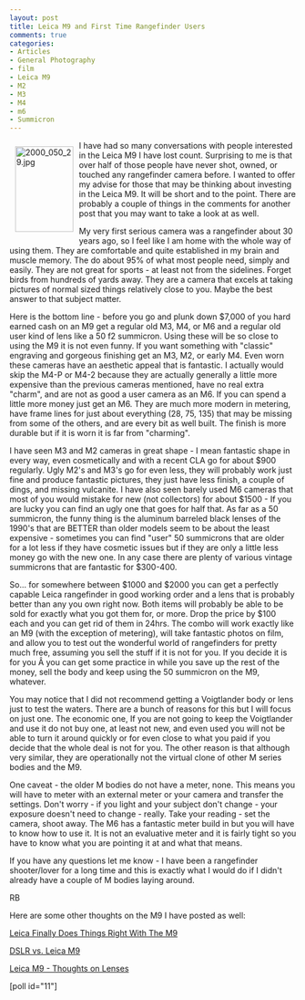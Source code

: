```yaml
---
layout: post
title: Leica M9 and First Time Rangefinder Users
comments: true
categories:
- Articles
- General Photography
- film
- Leica M9
- M2
- M3
- M4
- m6
- Summicron
---
```

<a rel="lightbox" href="/wp-content/uploads/2009/09/2000_050_29.jpg"><img title="2000_050_29.jpg" src="/wp-content/uploads/2009/09/.thumbs/.2000_050_29.jpg" border="0" alt="2000_050_29.jpg" hspace="10" vspace="10" width="102" height="150" align="left" /></a>I have had so many conversations with people interested in the Leica M9 I have lost count. Surprising to me is that over half of those people have never shot, owned, or touched any rangefinder camera before. I wanted to offer my advise for those that may be thinking about investing in the Leica M9. It will be short and to the point. There are probably a couple of things in the comments for another post that you may want to take a look at as well.

My very first serious camera was a rangefinder about 30 years ago, so I feel like I am home with the whole way of using them. They are comfortable and quite established in my brain and muscle memory. The do about 95% of what most people need, simply and easily. They are not great for sports - at least not from the sidelines. Forget birds from hundreds of yards away. They are a camera that excels at taking pictures of normal sized things relatively close to you. Maybe the best answer to that subject matter.

Here is the bottom line - before you go and plunk down $7,000 of you hard earned cash on an M9 get a regular old M3, M4, or M6 and a regular old user kind of lens like a 50 f2 summicron. Using these will be so close to using the M9 it is not even funny. If you want something with "classic" engraving and gorgeous finishing get an M3, M2, or early M4. Even worn these cameras have an aesthetic appeal that is fantastic. I actually would skip the M4-P or M4-2 because they are actually generally a little more expensive than the previous cameras mentioned, have no real extra "charm", and are not as good a user camera as an M6. If you can spend a little more money just get an M6. They are much more modern in metering, have frame lines for just about everything (28, 75, 135) that may be missing from some of the others, and are every bit as well built. The finish is more durable but if it is worn it is far from "charming".

I have seen M3 and M2 cameras in great shape - I mean fantastic shape in every way, even cosmetically and with a recent CLA go for about $900 regularly. Ugly M2's and M3's go for even less, they will probably work just fine and produce fantastic pictures, they just have less finish, a couple of dings, and missing vulcanite. I have also seen barely used M6 cameras that most of you would mistake for new (not collectors) for about $1500 - If you are lucky you can find an ugly one that goes for half that. As far as a 50 summicron, the funny thing is the aluminum barreled black lenses of the 1990's that are BETTER than older models seem to be about the least expensive - sometimes you can find "user" 50 summicrons that are older for a lot less if they have cosmetic issues but if they are only a little less money go with the new one. In any case there are plenty of various vintage summicrons that are fantastic for $300-400.

So... for somewhere between $1000 and $2000 you can get a perfectly capable Leica rangefinder in good working order and a lens that is probably better than any you own right now. Both items will probably be able to be sold for exactly what you got them for, or more. Drop the price by $100 each and you can get rid of them in 24hrs. The combo will work exactly like an M9 (with the exception of metering), will take fantastic photos on film, and allow you to test out the wonderful world of rangefinders for pretty much free, assuming you sell the stuff if it is not for you. If you decide it is for you Â you can get some practice in while you save up the rest of the money, sell the body and keep using the 50 summicron on the M9, whatever.

You may notice that I did not recommend getting a Voigtlander body or lens just to test the waters. There are a bunch of reasons for this but I will focus on just one. The economic one, If you are not going to keep the Voigtlander and use it do not buy one, at least not new, and even used you will not be able to turn it around quickly or for even close to what you paid if you decide that the whole deal is not for you. The other reason is that although very similar, they are operationally not the virtual clone of other M series bodies and the M9.

One caveat - the older M bodies do not have a meter, none. This means you will have to meter with an external meter or your camera and transfer the settings. Don't worry - if you light and your subject don't change - your exposure doesn't need to change - really. Take your reading - set the camera, shoot away. The M6 has a fantastic meter build in but you will have to know how to use it. It is not an evaluative meter and it is fairly tight so you have to know what you are pointing it at and what that means.

If you have any questions let me know - I have been a rangefinder shooter/lover for a long time and this is exactly what I would do if I didn't already have a couple of M bodies laying around.

RB

Here are some other thoughts on the M9 I have posted as well:

<a href="http://photo.rwboyer.com/2009/09/16/leica-finally-does-digital-right/">Leica Finally Does Things Right With The M9</a>

<a href="http://photo.rwboyer.com/2009/09/17/nikon-dslr-v-leica-m/">DSLR vs. Leica M9</a>

<a href="http://photo.rwboyer.com/2009/09/20/leica-m9-thoughts-on-lenses/">Leica M9 - Thoughts on Lenses</a>

[poll id="11"] 